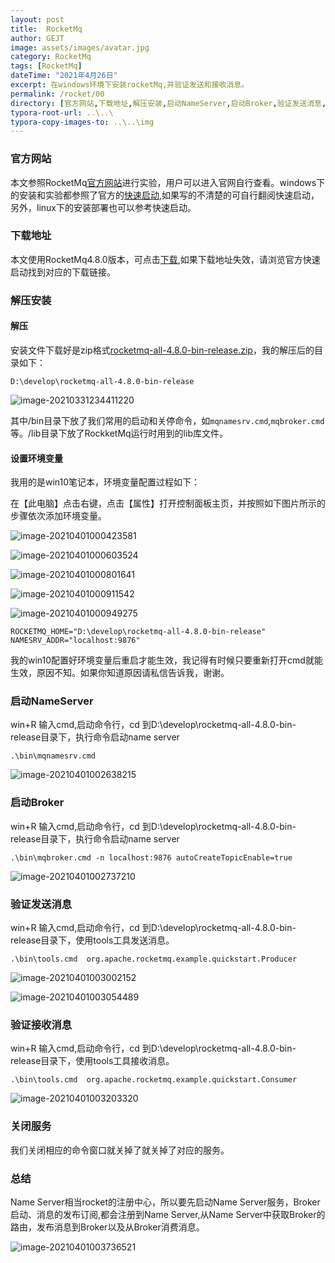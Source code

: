 ```yaml
---
layout: post
title:  RocketMq
author: GEJT
image: assets/images/avatar.jpg
category: RocketMq
tags: [RocketMq]
dateTime: "2021年4月26日"
excerpt: 在windows环境下安装rocketMq,并验证发送和接收消息。
permalink: /rocket/00
directory: [官方网站,下载地址,解压安装,启动NameServer,启动Broker,验证发送消息,验证接收消息,关闭服务,总结]
typora-root-url: ..\..\
typora-copy-images-to: ..\..\img
---
```


### 官方网站

本文参照RocketMq[官方网站](https://rocketmq.apache.org/)进行实验，用户可以进入官网自行查看。windows下的安装和实验都参照了官方的[快速启动](https://rocketmq.apache.org/docs/quick-start/),如果写的不清楚的可自行翻阅快速启动，另外，linux下的安装部署也可以参考快速启动。

### 下载地址

本文使用RocketMq4.8.0版本，可点击[下载](https://www.apache.org/dyn/closer.cgi?path=rocketmq/4.8.0/rocketmq-all-4.8.0-bin-release.zip),如果下载地址失效，请浏览官方快速启动找到对应的下载链接。

### 解压安装

#### 解压

安装文件下载好是zip格式[rocketmq-all-4.8.0-bin-release.zip](https://www.apache.org/dyn/closer.cgi?path=rocketmq/4.8.0/rocketmq-all-4.8.0-bin-release.zip)，我的解压后的目录如下：
```
D:\develop\rocketmq-all-4.8.0-bin-release
```

![image-20210331234411220](/img/image-20210331234411220.png)

其中/bin目录下放了我们常用的启动和关停命令，如`mqnamesrv.cmd`,`mqbroker.cmd`等。/lib目录下放了RockketMq运行时用到的lib库文件。

#### 设置环境变量

我用的是win10笔记本，环境变量配置过程如下：

在【此电脑】点击右键，点击【属性】打开控制面板主页，并按照如下图片所示的步骤依次添加环境变量。

![image-20210401000423581](/img/image-20210401000423581.png)

![image-20210401000603524](/img/image-20210401000603524.png)

![image-20210401000801641](/img/image-20210401000801641.png)

![image-20210401000911542](/img/image-20210401000911542.png)

![image-20210401000949275](/img/image-20210401000949275.png)

```
ROCKETMQ_HOME="D:\develop\rocketmq-all-4.8.0-bin-release"
NAMESRV_ADDR="localhost:9876"
```

我的win10配置好环境变量后重启才能生效，我记得有时候只要重新打开cmd就能生效，原因不知。如果你知道原因请私信告诉我，谢谢。

### 启动NameServer

win+R 输入cmd,启动命令行，cd 到D:\develop\rocketmq-all-4.8.0-bin-release目录下，执行命令启动name server

```
.\bin\mqnamesrv.cmd
```

![image-20210401002638215](/img/image-20210401002638215.png)

### 启动Broker

win+R 输入cmd,启动命令行，cd 到D:\develop\rocketmq-all-4.8.0-bin-release目录下，执行命令启动name server

```
.\bin\mqbroker.cmd -n localhost:9876 autoCreateTopicEnable=true
```

![image-20210401002737210](/img/image-20210401002737210.png)

### 验证发送消息

win+R 输入cmd,启动命令行，cd 到D:\develop\rocketmq-all-4.8.0-bin-release目录下，使用tools工具发送消息。

```
.\bin\tools.cmd  org.apache.rocketmq.example.quickstart.Producer
```

![image-20210401003002152](/img/image-20210401003002152.png)

![image-20210401003054489](/img/image-20210401003054489.png)

### 验证接收消息

win+R 输入cmd,启动命令行，cd 到D:\develop\rocketmq-all-4.8.0-bin-release目录下，使用tools工具接收消息。

```
.\bin\tools.cmd  org.apache.rocketmq.example.quickstart.Consumer
```

![image-20210401003203320](/img/image-20210401003203320.png)

### 关闭服务

我们关闭相应的命令窗口就关掉了就关掉了对应的服务。

### 总结

Name Server相当rocket的注册中心，所以要先启动Name Server服务，Broker启动、消息的发布订阅,都会注册到Name Server,从Name Server中获取Broker的路由，发布消息到Broker以及从Broker消费消息。

![image-20210401003736521](/img/image-20210401003736521.png)

